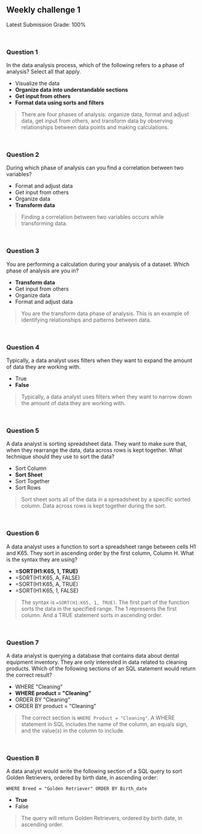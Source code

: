 ## Weekly challenge 1

Latest Submission Grade: 100%

&nbsp;

### Question 1

In the data analysis process, which of the following refers to a phase of analysis? Select all that apply.

* Visualize the data
* **Organize data into understandable sections**
* **Get input from others**
* **Format data using sorts and filters**

> There are four phases of analysis: organize data, format and adjust data, get input from others, and transform data by observing relationships between data points and making calculations. 

&nbsp;

### Question 2

During which phase of analysis can you find a correlation between two variables?

* Format and adjust data
* Get input from others
* Organize data 
* **Transform data**

> Finding a correlation between two variables occurs while transforming data.

&nbsp;

### Question 3

You are performing a calculation during your analysis of a dataset. Which phase of analysis are you in? 

* **Transform data**
* Get input from others
* Organize data
* Format and adjust data

> You are the transform data phase of analysis. This is an example of identifying relationships and patterns between data.

&nbsp;

### Question 4

Typically, a data analyst uses filters when they want to expand the amount of data they are working with.

* True
* **False**

> Typically, a data analyst uses filters when they want to narrow down the amount of data they are working with. 

&nbsp;

### Question 5

A data analyst is sorting spreadsheet data. They want to make sure that, when they rearrange the data, data across rows is kept together. What technique should they use to sort the data?

* Sort Column
* **Sort Sheet**
* Sort Together
* Sort Rows

> Sort sheet sorts all of the data in a spreadsheet by a specific sorted column. Data across rows is kept together during the sort.

&nbsp;

### Question 6

A data analyst uses a function to sort a spreadsheet range between cells H1 and K65. They sort in ascending order by the first column, Column H. What is the syntax they are using? 

* **=SORT(H1:K65, 1, TRUE)**
* =SORT(H1:K65, A, FALSE)
* =SORT(H1:K65, A, TRUE)
* =SORT(H1:K65, 1, FALSE)

> The syntax is `=SORT(H1:K65, 1, TRUE)`. The first part of the function sorts the data in the specified range. The 1 represents the first column. And a TRUE statement sorts in ascending order.

&nbsp;

### Question 7

A data analyst is querying a database that contains data about dental equipment inventory. They are only interested in data related to cleaning products. Which of the following sections of an SQL statement would return the correct result?

* WHERE "Cleaning"
* **WHERE product = "Cleaning"**
* ORDER BY "Cleaning"
* ORDER BY product = "Cleaning"

> The correct section is `WHERE Product = "Cleaning"`. A WHERE statement in SQL includes the name of the column, an equals sign, and the value(s) in the column to include.

&nbsp;

### Question 8

A data analyst would write the following section of a SQL query to sort Golden Retrievers, ordered by birth date, in ascending order: 

```
WHERE Breed = "Golden Retriever" ORDER BY Birth_date
```

* **True**
* False

> The query will return Golden Retrievers, ordered by birth date, in ascending order. 